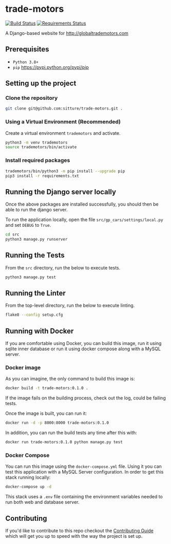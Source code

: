 # trade-motors

[![Build Status](https://travis-ci.org/sitture/trade-motors.svg?branch=master&style=flat-square)](https://travis-ci.org/sitture/trade-motors) [![Requirements Status](https://requires.io/github/sitture/trade-motors/requirements.svg?branch=master)](https://requires.io/github/sitture/trade-motors/requirements/?branch=master)

A Django-based website for http://globaltrademotors.com

## Prerequisites

+ `Python 3.8+`
+ `pip` https://pypi.python.org/pypi/pip

## Setting up the project

### Clone the repository

```bash
git clone git@github.com:sitture/trade-motors.git .
```

### Using a Virtual Environment (Recommended)

Create a virtual environment `trademotors` and activate.

```bash
python3 -m venv trademotors
source trademotors/bin/activate
```

### Install required packages

```bash
trademotors/bin/python3 -m pip install --upgrade pip
pip3 install -r requirements.txt
```

## Running the Django server locally

Once the above packages are installed successfully, you should then be able to run the django server.

To run the application locally, open the file `src/gp_cars/settings/local.py` and set `DEBUG` to `True`.

```bash
cd src
python3 manage.py runserver
```

## Running the Tests

From the `src` directory, run the below to execute tests.

```bash
python3 manage.py test
```

## Running the Linter

From the top-level directory, run the below to execute linting.

```bash
flake8 --config setup.cfg
```

## Running with Docker
If you are comfortable using Docker, you can build this image, run it using sqlite inner database or run it using docker compose along with a MySQL server.

### Docker image
As you can imagine, the only command to build this image is:

```bash
docker build -t trade-motors:0.1.0 .
```

If the image fails on the building process, check out the log, could be failing tests.

Once the image is built, you can run it:

```bash
docker run -d -p 8000:8000 trade-motors:0.1.0
```

In addition, you can run the build tests any time after this with:

```bash
docker run trade-motors:0.1.0 python manage.py test
```

### Docker Compose
You can run this image using the `docker-compose.yml` file. Using it you can test this application with a MySQL Server configuration. In order to get this stack running locally:

```bash
docker-compose up -d
```

This stack uses a `.env` file containing the environment variables needed to run both web and database server.

## Contributing

If you'd like to contribute to this repo checkout the [Contributing Guide](./CONTRIBUTING.md) which will get you up to speed with the way the project is set up.
